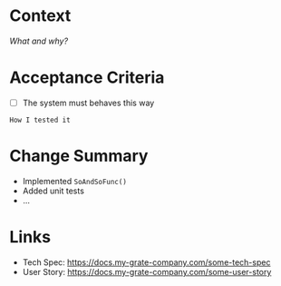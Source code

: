 # Context
_What and why?_

# Acceptance Criteria
- [ ] The system must behaves this way
```
How I tested it
```

# Change Summary
- Implemented `SoAndSoFunc()`
- Added unit tests
- ...

# Links
- Tech Spec: https://docs.my-grate-company.com/some-tech-spec
- User Story: https://docs.my-grate-company.com/some-user-story
